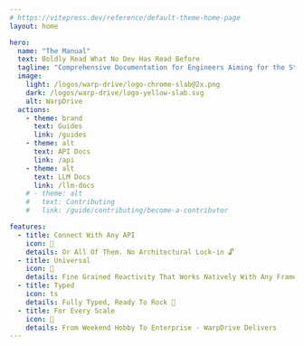 ```yaml
---
# https://vitepress.dev/reference/default-theme-home-page
layout: home

hero:
  name: "The Manual"
  text: Boldly Read What No Dev Has Read Before
  tagline: "Comprehensive Documentation for Engineers Aiming for the Stars 💫"
  image:
    light: /logos/warp-drive/logo-chrome-slab@2x.png
    dark: /logos/warp-drive/logo-yellow-slab.svg
    alt: WarpDrive
  actions:
    - theme: brand
      text: Guides
      link: /guides
    - theme: alt
      text: API Docs
      link: /api
    - theme: alt
      text: LLM Docs
      link: /llm-docs
    # - theme: alt
    #   text: Contributing
    #   link: /guide/contributing/become-a-contributor

features:
  - title: Connect With Any API
    icon: 🧩
    details: Or All Of Them. No Architectural Lock-in 🔓
  - title: Universal
    icon: 🌌
    details: Fine Grained Reactivity That Works Natively With Any Framework Or Library
  - title: Typed
    icon: ts
    details: Fully Typed, Ready To Rock 💚 
  - title: For Every Scale
    icon: 🚀
    details: From Weekend Hobby To Enterprise - WarpDrive Delivers
---
```


<script setup>
import { VPTeamPage, VPTeamPageTitle, VPTeamMembers } from 'vitepress/theme'
import { data as members } from '.vitepress/data/contributors.data.ts'
import { data as coreTeam } from '.vitepress/data/core.data.ts'
import { data as top12 } from '.vitepress/data/all-time.data.ts'
import ContributorList from '.vitepress/theme/ContributorList.vue';

console.log(top12);
</script>

<VPTeamPage>
  <VPTeamPageTitle>
    <template #title>The Core Team</template>
    <template #lead>Some People You Should Really Buy a Coffee For.</template>
  </VPTeamPageTitle>
  <VPTeamMembers size="small" :members="coreTeam" />
</VPTeamPage>

<VPTeamPage>
  <VPTeamPageTitle>
    <template #title>The Hall Of Fame</template>
    <template #lead>The Top 12 All Time Contributors / Excluding The Core Team</template>
  </VPTeamPageTitle>
  <VPTeamMembers size="small" :members="top12.decoratedTop12" />
</VPTeamPage>

<VPTeamPage>
  <VPTeamPageTitle>
    <template #title>Our Contributors</template>
    <template #lead>A big thank you to all the amazing people who have helped improve this project.</template>
  </VPTeamPageTitle>
</VPTeamPage>
<ContributorList :contributors="members" />
